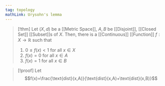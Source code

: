 ```yaml
---
tag: topology
mathLink: Urysohn's lemma
---
```

>[!thm]
Let $(X,d)$ be a [[Metric Space]], $A,B$ be [[Disjoint]], [[Closed Set]] [[Subset]]s of $X$. Then, there is a [[Continuous]] [[Function]] $f:X \rightarrow \mathbb{R}$ such that 
>1. $0≤f(x)<1$ for all $x\in X$
>2. $f(x)=0$ for all $x\in A$
>3. $f(x)=1$ for all $x\in B$

>[!proof]
Let 
$$f(x)=\frac{\text{dist}(x,A)}{\text{dist}(x,A)+\text{dist}(x,B)}$$

